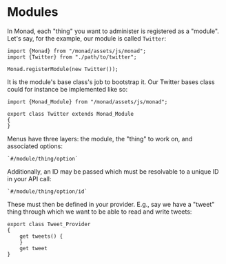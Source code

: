 # Modules

In Monad, each "thing" you want to administer is registered as a "module". Let's
say, for the example, our module is called `Twitter`:

    import {Monad} from "/monad/assets/js/monad";
    import {Twitter} from "./path/to/twitter";

    Monad.registerModule(new Twitter());

It is the module's base class's job to bootstrap it. Our Twitter bases class
could for instance be implemented like so:

    import {Monad_Module} from "/monad/assets/js/monad";

    export class Twitter extends Monad_Module
    {
    }

Menus have three layers: the module, the "thing" to work on, and associated
options:

    `#/module/thing/option`

Additionally, an ID may be passed which must be resolvable to a unique ID in
your API call:

    `#/module/thing/option/id`

These must then be defined in your provider. E.g., say we have a "tweet" thing
through which we want to be able to read and write tweets:

    export class Tweet_Provider
    {
        get tweets() {
        }
        get tweet
    }

